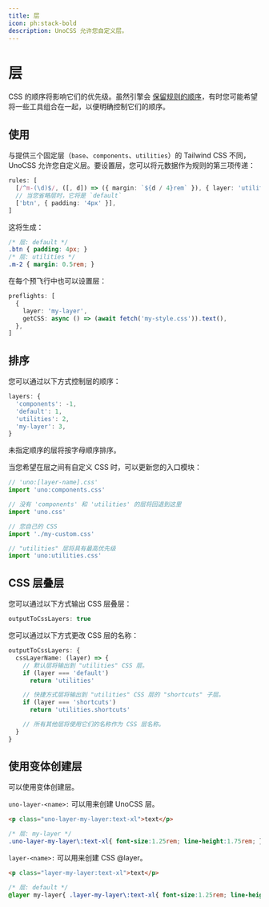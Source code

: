```yaml
---
title: 层
icon: ph:stack-bold
description: UnoCSS 允许您自定义层。
---
```


# 层

CSS 的顺序将影响它们的优先级。虽然引擎会 [保留规则的顺序](/config/rules#ordering)，有时您可能希望将一些工具组合在一起，以便明确控制它们的顺序。

## 使用

与提供三个固定层（`base`、`components`、`utilities`）的 Tailwind CSS 不同，UnoCSS 允许您自定义层。要设置层，您可以将元数据作为规则的第三项传递：

```ts
rules: [
  [/^m-(\d)$/, ([, d]) => ({ margin: `${d / 4}rem` }), { layer: 'utilities' }],
  // 当您省略层时，它将是 `default`
  ['btn', { padding: '4px' }],
]
```

这将生成：

<!-- eslint-skip -->

```css
/* 层: default */
.btn { padding: 4px; }
/* 层: utilities */
.m-2 { margin: 0.5rem; }
```

在每个预飞行中也可以设置层：

```ts
preflights: [
  {
    layer: 'my-layer',
    getCSS: async () => (await fetch('my-style.css')).text(),
  },
]
```

## 排序

您可以通过以下方式控制层的顺序：

<!--eslint-skip-->

```ts
layers: {
  'components': -1,
  'default': 1,
  'utilities': 2,
  'my-layer': 3,
}
```

未指定顺序的层将按字母顺序排序。

当您希望在层之间有自定义 CSS 时，可以更新您的入口模块：

```ts
// 'uno:[layer-name].css'
import 'uno:components.css'

// 没有 'components' 和 'utilities' 的层将回退到这里
import 'uno.css'

// 您自己的 CSS
import './my-custom.css'

// "utilities" 层将具有最高优先级
import 'uno:utilities.css'
```

## CSS 层叠层

您可以通过以下方式输出 CSS 层叠层：

```ts
outputToCssLayers: true
```

您可以通过以下方式更改 CSS 层的名称：

```ts
outputToCssLayers: {
  cssLayerName: (layer) => {
    // 默认层将输出到 "utilities" CSS 层。
    if (layer === 'default')
      return 'utilities'

    // 快捷方式层将输出到 "utilities" CSS 层的 "shortcuts" 子层。
    if (layer === 'shortcuts')
      return 'utilities.shortcuts'

    // 所有其他层将使用它们的名称作为 CSS 层名称。
  }
}
```

## 使用变体创建层

可以使用变体创建层。

`uno-layer-<name>:` 可以用来创建 UnoCSS 层。

```html
<p class="uno-layer-my-layer:text-xl">text</p>
```

<!-- eslint-skip -->

```css
/* 层: my-layer */
.uno-layer-my-layer\:text-xl{ font-size:1.25rem; line-height:1.75rem; }
```

`layer-<name>:` 可以用来创建 CSS @layer。

```html
<p class="layer-my-layer:text-xl">text</p>
```

<!-- eslint-skip -->

```css
/* 层: default */
@layer my-layer{ .layer-my-layer\:text-xl{ font-size:1.25rem; line-height:1.75rem; } }
```
